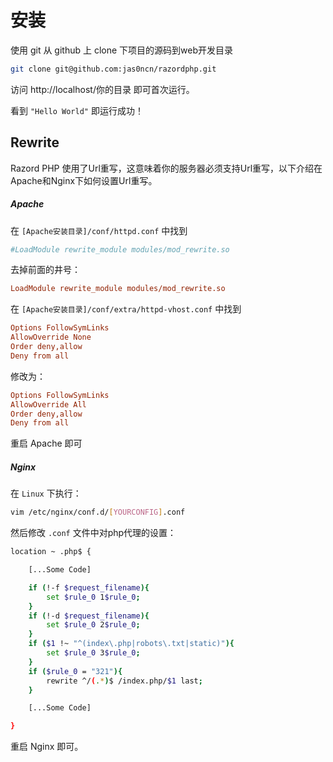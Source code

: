 # 安装

使用 git 从 github 上 clone 下项目的源码到web开发目录

```bash
git clone git@github.com:jas0ncn/razordphp.git
```

访问 http://localhost/你的目录 即可首次运行。

看到 `"Hello World"` 即运行成功！


## Rewrite

Razord PHP 使用了Url重写，这意味着你的服务器必须支持Url重写，以下介绍在Apache和Nginx下如何设置Url重写。

##### Apache

在 `[Apache安装目录]/conf/httpd.conf` 中找到

```ini
#LoadModule rewrite_module modules/mod_rewrite.so
```
去掉前面的井号：

```ini
LoadModule rewrite_module modules/mod_rewrite.so
```

在 `[Apache安装目录]/conf/extra/httpd-vhost.conf` 中找到

```ini
Options FollowSymLinks
AllowOverride None
Order deny,allow
Deny from all
```
修改为：

```ini
Options FollowSymLinks
AllowOverride All
Order deny,allow
Deny from all
```

重启 Apache 即可

##### Nginx

在 `Linux` 下执行：
```bash
vim /etc/nginx/conf.d/[YOURCONFIG].conf
```
然后修改 `.conf` 文件中对php代理的设置：

```bash
location ~ .php$ {

    [...Some Code]

    if (!-f $request_filename){
    	set $rule_0 1$rule_0;
    }
    if (!-d $request_filename){
    	set $rule_0 2$rule_0;
    }
    if ($1 !~ "^(index\.php|robots\.txt|static)"){
    	set $rule_0 3$rule_0;
    }
    if ($rule_0 = "321"){
    	rewrite ^/(.*)$ /index.php/$1 last;
    }

    [...Some Code]

}
```

重启 Nginx 即可。